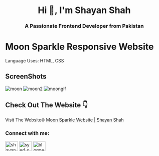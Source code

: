 <h1 align="center">Hi 👋, I'm Shayan Shah</h1>
<h3 align="center">A Passionate Frontend Developer from Pakistan</h3>


# Moon Sparkle Responsive Website
Language Uses: HTML, CSS
## ScreenShots
![moon](https://github.com/user-attachments/assets/3c41cf1a-23d5-4adf-b3fd-e0bf9235e2b8)
![moon2](https://github.com/user-attachments/assets/53ae0b8b-165f-4e5e-ab44-3e647bd8cb40)
![moongif](https://github.com/user-attachments/assets/9b33b0de-70e6-4ce8-b1fc-a5b75b05714a)


## Check Out The Website 👇

Visit The Website🌐 [Moon Sparkle Website | Shayan Shah](https://shayanshahdeveloper.github.io/Project-22-Sky-Wondering-Landing-Page/)

<h3 align="left">Connect with me:</h3>
<p align="left">
<a href="https://linkedin.com/in/shayan-shah-b31439296" target="blank"><img align="center" src="https://raw.githubusercontent.com/rahuldkjain/github-profile-readme-generator/master/src/images/icons/Social/linked-in-alt.svg" alt="shayan-shah-b31439296" height="30" width="40" /></a>
<a href="https://instagram.com/syed_shanie" target="blank"><img align="center" src="https://raw.githubusercontent.com/rahuldkjain/github-profile-readme-generator/master/src/images/icons/Social/instagram.svg" alt="syed_shanie" height="30" width="40" /></a>
<a href="https://www.youtube.com/@shayanshahdev" target="blank"><img align="center" src="https://raw.githubusercontent.com/rahuldkjain/github-profile-readme-generator/master/src/images/icons/Social/youtube.svg" alt="bloggeravenue2691" height="30" width="40" /></a>
</p>
